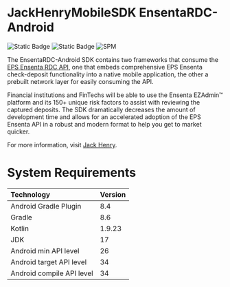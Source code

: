 # JackHenryMobileSDK EnsentaRDC-Android
![Static Badge](https://img.shields.io/badge/kotlin-1.9.23-blue.svg?logo=kotlin)
![Static Badge](https://img.shields.io/badge/Platform-Android-green?logo=kotlin&logoColor=lightpurple)
![SPM](https://img.shields.io/badge/GitHubPackages-v1.2.0-brightgreen)

The EnsentaRDC-Android SDK contains two frameworks that consume the [EPS Ensenta RDC API](https://api.payments.jackhenry.com/docs/papi3-multi/overview/), one that embeds comprehensive EPS Ensenta check-deposit functionality into a native mobile application, the other a prebuilt network layer for easily consuming the API.

Financial institutions and FinTechs will be able to use the Ensenta EZAdmin™ platform and its 150+ unique risk factors to assist with reviewing the captured deposits. The SDK dramatically decreases the amount of development time and allows for an accelerated adoption of the EPS Ensenta API in a robust and modern format to help you get to market quicker. 

For more information, visit [Jack Henry](https://qa.api.payments.jackhenry.com/developer/api-cards).

# System Requirements

<center>

| Technology                | Version |
|:--------------------------|:--------|
| Android Gradle Plugin     | 8.4     |
| Gradle                    | 8.6     |
| Kotlin                    | 1.9.23  |
| JDK                       | 17      |
| Android min API level     | 26      |
| Android target API level  | 34      |
| Android compile API level | 34      |
